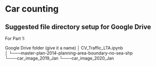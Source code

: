 # Car counting

## Suggested file directory setup for Google Drive

For Part 1:

Google Drive folder (give it a name)
│   CV_Traffic_LTA.ipynb   
│
└───master-plan-2014-planning-area-boundary-no-sea-shp
└───car_image_2019_Jan
└───car_image_2020_Jan

